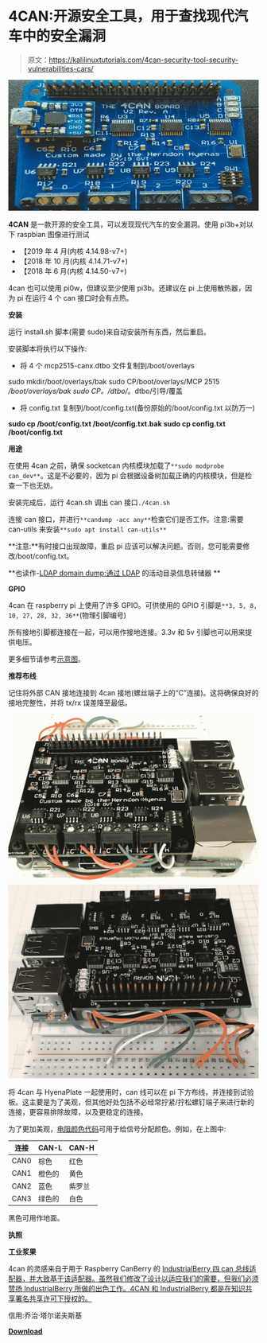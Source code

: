 # 4CAN:开源安全工具，用于查找现代汽车中的安全漏洞

> 原文：<https://kalilinuxtutorials.com/4can-security-tool-security-vulnerabilities-cars/>

[![4CAN : Open Source Security Tool to Find Security Vulnerabilities in Modern Cars](img//dd2c1cec3b12a7d0cad32652b1d604b4.png "4CAN : Open Source Security Tool to Find Security Vulnerabilities in Modern Cars")](https://1.bp.blogspot.com/-96Lx2zFlchI/XWT5RYt9pPI/AAAAAAAACOA/9v-D7EHMPxg_FwALBKTm92j1lvl8jQ88ACLcBGAs/s1600/4canv2.png)

**4CAN** 是一款开源的安全工具，可以发现现代汽车的安全漏洞。使用 pi3b+对以下 raspbian 图像进行测试

*   【2019 年 4 月(内核 4.14.98-v7+)
*   【2018 年 10 月(内核 4.14.71-v7+)
*   【2018 年 6 月(内核 4.14.50-v7+)

4can 也可以使用 pi0w，但建议至少使用 pi3b。还建议在 pi 上使用散热器，因为 pi 在运行 4 个 can 接口时会有点热。

**安装**

运行 install.sh 脚本(需要 sudo)来自动安装所有东西，然后重启。

安装脚本将执行以下操作:

*   将 4 个 mcp2515-canx.dtbo 文件复制到/boot/overlays

sudo mkdir/boot/overlays/bak
sudo CP/boot/overlays/MCP 2515 */boot/overlays/bak
sudo CP。/dtbo/*。dtbo/引导/覆盖

*   将 config.txt 复制到/boot/config.txt(备份原始的/boot/config.txt 以防万一)

**sudo cp /boot/config.txt /boot/config.txt.bak
sudo cp config.txt /boot/config.txt**

**用途**

在使用 4can 之前，确保 socketcan 内核模块加载了`**sudo modprobe can_dev**`。这是不必要的，因为 pi 会根据设备树加载正确的内核模块，但是检查一下也无妨。

安装完成后，运行 4can.sh 调出 can 接口`./4can.sh`

连接 can 接口，并进行`**candump -acc any**`检查它们是否工作。注意:需要 can-utils 来安装`**sudo apt install can-utils**`

**注意:**有时接口出现故障，重启 pi 应该可以解决问题。否则，您可能需要修改/boot/config.txt。

**也读作-[LDAP domain dump:通过 LDAP](https://kalilinuxtutorials.com/ldapdomaindump-active-directory-ldap/) 的活动目录信息转储器 **

**GPIO**

4can 在 raspberry pi 上使用了许多 GPIO。可供使用的 GPIO 引脚是`**3, 5, 8, 10, 27, 28, 32, 36**`(物理引脚编号)

所有接地引脚都连接在一起，可以用作接地连接。3.3v 和 5v 引脚也可以用来提供电压。

更多细节请参考[示意图](https://github.com/alexdetrano/4CAN/blob/master/4can_sch.pdf)。

**推荐布线**

记住将外部 CAN 接地连接到 4can 接地(螺丝端子上的“C”连接)。这将确保良好的接地完整性，并将 tx/rx 误差降至最低。

![](img//cecf4039d8a7cc038f56934fd8b3f15a.png)![](img//1d80f96dfcfc30a01a9ad1a65ae97537.png)

将 4can 与 HyenaPlate 一起使用时，can 线可以在 pi 下方布线，并连接到试验板。这主要是为了美观，但其他好处包括不必经常拧紧/拧松螺钉端子来进行新的连接，更容易排除故障，以及更稳定的连接。

为了更加美观，[电阻颜色代码](https://en.wikipedia.org/wiki/Electronic_color_code)可用于给信号分配颜色。例如，在上图中:

| 连接 | CAN-L | CAN-H |
| --- | --- | --- |
| CAN0 | 棕色 | 红色 |
| CAN1 | 橙色的 | 黄色 |
| CAN2 | 蓝色 | 紫罗兰 |
| CAN3 | 绿色的 | 白色 |

黑色可用作地面。

**执照**

**工业浆果**

4can 的灵感来自于用于 Raspberry CanBerry 的 [IndustrialBerry 四 can 总线适配器，并大致基于该适配器。虽然我们修改了设计以适应我们的需要，但我们必须赞扬 IndustrialBerry 所做的出色工作。4CAN 和 IndustrialBerry 都是在知识共享署名共享许可下授权的。](http://www.industrialberry.com/quad-can-bus-adapter-raspberry-canberry/CanBerry)

信用:乔治·塔尔诺夫斯基

[**Download**](https://github.com/alexdetrano/4CAN)